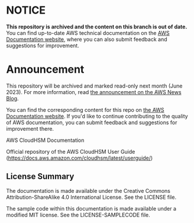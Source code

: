 # NOTICE

**This repository is archived and the content on this branch is out of date.** You can find up-to-date AWS technical documentation on the [AWS Documentation website](https://docs.aws.amazon.com/), where you can also submit feedback and suggestions for improvement.

# Announcement

This repository will be archived and marked read-only next month (June 2023). For more information, read [the announcement on the AWS News Blog](https://aws.amazon.com/blogs/aws/retiring-the-aws-documentation-on-github/).

You can find the corresponding content for this repo on [the AWS Documentation website](https://docs.aws.amazon.com/cloudhsm/latest/userguide). If you'd like to continue contributing to the quality of AWS documentation, you can submit feedback and suggestions for improvement there.

AWS CloudHSM Documentation

Official repository of the AWS CloudHSM User Guide (https://docs.aws.amazon.com/cloudhsm/latest/userguide/)

## License Summary

The documentation is made available under the Creative Commons Attribution-ShareAlike 4.0 International License. See the LICENSE file.

The sample code within this documentation is made available under a modified MIT license. See the LICENSE-SAMPLECODE file.
